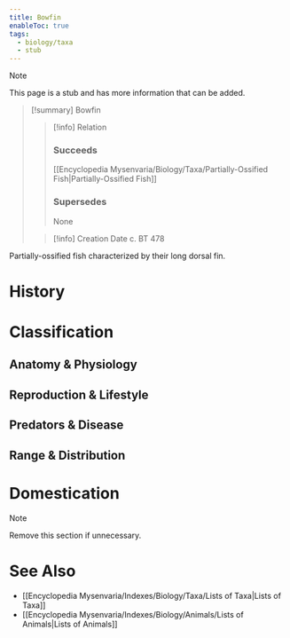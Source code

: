 ```yaml
---
title: Bowfin
enableToc: true
tags:
  - biology/taxa
  - stub
---
```


> [!note]
> This page is a stub and has more information that can be added.

> [!summary] Bowfin
> > [!info] Relation
> > ### Succeeds
> > [[Encyclopedia Mysenvaria/Biology/Taxa/Partially-Ossified Fish|Partially-Ossified Fish]]
> > ### Supersedes
> > None
>
> > [!info] Creation Date
> > c. BT 478

Partially-ossified fish characterized by their long dorsal fin.
# History

# Classification
## Anatomy & Physiology

## Reproduction & Lifestyle

## Predators & Disease

## Range & Distribution

# Domestication

> [!note]
> Remove this section if unnecessary.
# See Also
- [[Encyclopedia Mysenvaria/Indexes/Biology/Taxa/Lists of Taxa|Lists of Taxa]]
- [[Encyclopedia Mysenvaria/Indexes/Biology/Animals/Lists of Animals|Lists of Animals]]